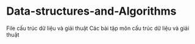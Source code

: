# Data-structures-and-Algorithms
File cấu trúc dữ liệu và giải thuật
Các bài tập môn cấu trúc dữ liệu và giải thuật
